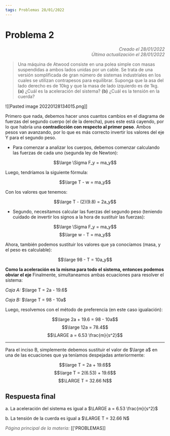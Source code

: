 ```yaml
---
tags: Problemas 28/01/2022
---
```


# Problema 2
<div style="text-align: right; opacity: 0.7; font-style: italic;">Creado el 28/01/2022</div>
<div style="text-align: right; opacity: 0.7; font-style: italic;">Última actualización el 28/01/2022</div>

> Una máquina de Atwood consiste en una polea simple con masas suspendidas a ambos lados unidas por un cable. Se trata de una versión somplificada de gran número de sistemas industriales en los cuales se utilizan contrapesos para equilibrar. Suponga que la asa del lado derecho es de 10kg y que la masa de lado izquierdo es de 1kg. 
   **(a)** ¿Cuál es la aceleración del sistema? 
   **(b)** ¿Cuál es la tensión en la cuerda?

![[Pasted image 20220128134015.png]]

Primero que nada, debemos hacer unos cuantos cambios en el diagrama de fuerzas del segundo cuerpo (el de la derecha), pues este está cayendo, por lo que habría una **contradicción con respecto al primer peso**. Ambos pesos van avanzando, por lo que es más correcto invertir los valores del eje Y para el segundo peso.

- Para comenzar a analizar los cuerpos, debemos comenzar calculando las fuerzas de cada uno (segunda ley de Newton):

$$\large \Sigma F_y = ma_y$$

Luego, tendríamos la siguiente fórmula:

$$\large T - w = ma_y$$

Con los valores que tenemos:

$$\large T - (2)(9.8) = 2a_y$$

- Segundo, necesitamos calcular las fuerzas del segundo peso (teniendo cuidado de invertir los signos a la hora de sustituir las fuerzas):

$$\large \Sigma F_y = ma_y$$
$$\large w - T = ma_y$$

Ahora, también podemos sustituir los valores que ya conocíamos (masa, y el peso es calculable): 

$$\large 98 - T = 10a_y$$

**Como la aceleración es la misma para todo el sistema, entonces podemos obviar el eje**
Finalmente, simultaneamos ambas ecuaciones para resolver el sistema:

*Caja A:* $\large T = 2a - 19.6$

*Caja B:* $\large T = 98 - 10a$

Luego, resolvemos con el método de preferencia (en este caso igualación):

$$\large 2a + 19.6 = 98 - 10a$$
$$\large 12a = 78.4$$
$$\LARGE a = 6.53 \frac{m}{s^2}$$

---

Para el inciso B, simplemente debemos sustituir el valor de $\large a$ en una de las ecuaciones que ya teníamos despejadas anteriormente:

$$\large T = 2a + 19.6$$
$$\large T = 2(6.53) + 19.6$$
$$\LARGE T = 32.66 N$$

## Respuesta final

a. La aceleración del sistema es igual a $\LARGE a = 6.53 \frac{m}{s^2}$

b. La tensión de la cuerda es igual a $\LARGE T = 32.66 N$

<span style="opacity: 0.7; font-style: italic;">Página principal de la materia:</span> [['PROBLEMAS]]